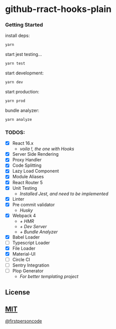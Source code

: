 # github-rract-hooks-plain

### Getting Started

install deps:

```bash
yarn
```

start jest testing...

```bash
yarn test
```

start development:

```bash
yarn dev
```

start production:

```bash
yarn prod
```

bundle analyzer:

```bash
yarn analyze
```

### TODOS:

-   [x] React 16.x
    -   _voila !, the one with Hooks_
-   [x] Server Side Rendering
-   [x] Proxy Handler
-   [x] Code Splitting
-   [x] Lazy Load Component
-   [x] Module Aliases
-   [x] React Router 5
-   [x] Unit Testing
    -   _Installed Jest, and need to be implemented_
-   [x] Linter
-   [x] Pre commit validator
    -   _Husky_
-   [x] Webpack 4
    -   _+ HMR_
    -   _+ Dev Server_
    -   _+ Bundle Analyzer_
-   [x] Babel Loader
-   [ ] Typescript Loader
-   [x] File Loader
-   [x] Material-UI
-   [ ] Circle CI
-   [ ] Sentry Integration
-   [ ] Plop Generator
    -   _For better templating project_

## License

## [MIT](LICENSE)

[@firstpersoncode](https://github.com/firstpersoncode)
